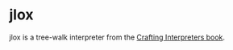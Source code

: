# jlox
jlox is a tree-walk interpreter from the [Crafting Interpreters book](https://craftinginterpreters.com/contents.html).
